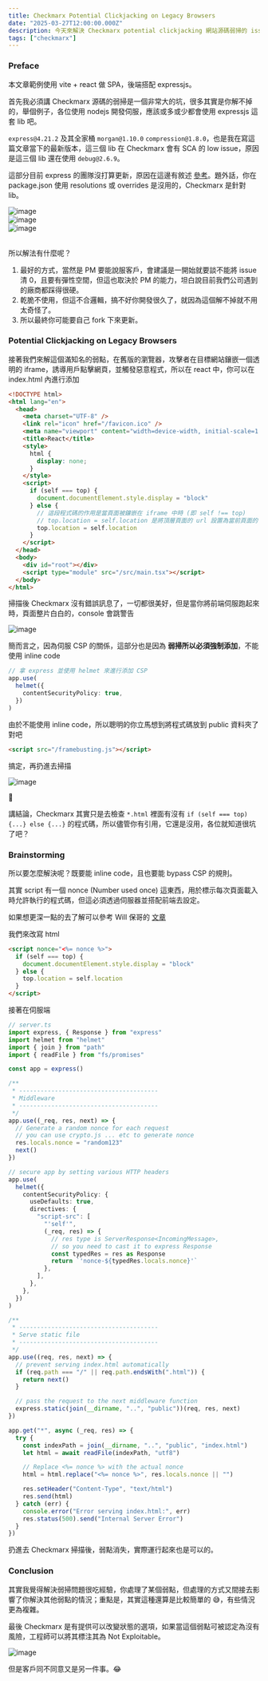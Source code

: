 ```yaml
---
title: Checkmarx Potential Clickjacking on Legacy Browsers
date: "2025-03-27T12:00:00.000Z"
description: 今天來解決 Checkmarx potential clickjacking 網站源碼弱掃的 issue，順便解釋一下自己的看法。
tags: ["checkmarx"]
---
```


### Preface

本文章範例使用 vite + react 做 SPA，後端搭配 expressjs。

首先我必須講 Checkmarx 源碼的弱掃是一個非常大的坑，很多其實是你解不掉的，舉個例子，各位使用 nodejs 開發伺服，應該或多或少都會使用 expressjs 這套 lib 吧。

`express@4.21.2` 及其全家桶 `morgan@1.10.0` `compression@1.8.0`，也是我在寫這篇文章當下的最新版本，這三個 lib 在 Checkmarx 會有 SCA 的 low issue，原因是這三個 lib 還在使用 `debug@2.6.9`。

這部分目前 express 的團隊沒打算更新，原因在這邊有敘述 [參考](https://github.com/expressjs/morgan/issues/294)。題外話，你在 package.json 使用 resolutions 或 overrides 是沒用的，Checkmarx 是針對 lib。

<img src='../../../src/assets/checkmarx-issue-express.png' alt='image'>
<br>

<img src='../../../src/assets/checkmarx-issue-morgan.png' alt='image'>
<br>

<img src='../../../src/assets/checkmarx-issue-compression.png' alt='image'>
<br>
<br>

所以解法有什麼呢？

1. 最好的方式，當然是 PM 要能說服客戶，會建議是一開始就要談不能將 issue 清 0，且要有彈性空間，但這也取決於 PM 的能力，坦白說目前我們公司遇到的廠商都踩得很硬。
2. 乾脆不使用，但這不合邏輯，搞不好你開發很久了，就因為這個解不掉就不用太奇怪了。
3. 所以最終你可能要自己 fork 下來更新。

### Potential Clickjacking on Legacy Browsers

接著我們來解這個滿知名的弱點，在舊版的瀏覽器，攻擊者在目標網站鑲嵌一個透明的 iframe，誘導用戶點擊網頁，並觸發惡意程式，所以在 react 中，你可以在 index.html 內進行添加

```html
<!DOCTYPE html>
<html lang="en">
  <head>
    <meta charset="UTF-8" />
    <link rel="icon" href="/favicon.ico" />
    <meta name="viewport" content="width=device-width, initial-scale=1.0" />
    <title>React</title>
    <style>
      html {
        display: none;
      }
    </style>
    <script>
      if (self === top) {
        document.documentElement.style.display = "block"
      } else {
        // 這段程式碼的作用是當頁面被鑲嵌在 iframe 中時 (即 self !== top)
        // top.location = self.location 是將頂層頁面的 url 設置為當前頁面的 url，從而可以從 iframe 中跳出
        top.location = self.location
      }
    </script>
  </head>
  <body>
    <div id="root"></div>
    <script type="module" src="/src/main.tsx"></script>
  </body>
</html>
```

掃描後 Checkmarx 沒有錯誤訊息了，一切都很美好，但是當你將前端伺服跑起來時，頁面整片白白的，console 會跳警告

<img src='../../../src/assets/checkmarx-issue-csp.png' alt='image'>
<br>

簡而言之，因為伺服 CSP 的關係，這部分也是因為 **弱掃所以必須強制添加**，不能使用 inline code

```ts
// 拿 express 並使用 helmet 來進行添加 CSP
app.use(
  helmet({
    contentSecurityPolicy: true,
  })
)
```

由於不能使用 inline code，所以聰明的你立馬想到將程式碼放到 public 資料夾了對吧

```html
<script src="/framebusting.js"></script>
```

搞定，再扔進去掃描

<img src='../../../src/assets/checkmarx-issue-framebusting.png' alt='image'>
<br>

🤯

講結論，Checkmarx 其實只是去檢查 `*.html` 裡面有沒有 `if (self === top) {...} else {...}` 的程式碼，所以儘管你有引用，它還是沒用，各位就知道很坑了吧？

### Brainstorming

所以要怎麼解決呢？既要能 inline code，且也要能 bypass CSP 的規則。

其實 script 有一個 nonce (Number used once) 這東西，用於標示每次頁面載入時允許執行的程式碼，但這必須透過伺服器並搭配前端去設定。

如果想更深一點的去了解可以參考 Will 保哥的 [文章](https://blog.miniasp.com/post/2023/12/22/Inline-script-and-CSP-settings-nonce-hash)

我們來改寫 html

```html
<script nonce="<%= nonce %>">
  if (self === top) {
    document.documentElement.style.display = "block"
  } else {
    top.location = self.location
  }
</script>
```

接著在伺服端

```ts
// server.ts
import express, { Response } from "express"
import helmet from "helmet"
import { join } from "path"
import { readFile } from "fs/promises"

const app = express()

/**
 * ---------------------------------------
 * Middleware
 * ---------------------------------------
 */
app.use((_req, res, next) => {
  // Generate a random nonce for each request
  // you can use crypto.js ... etc to generate nonce
  res.locals.nonce = "random123"
  next()
})

// secure app by setting various HTTP headers
app.use(
  helmet({
    contentSecurityPolicy: {
      useDefaults: true,
      directives: {
        "script-src": [
          "'self'",
          (_req, res) => {
            // res type is ServerResponse<IncomingMessage>,
            // so you need to cast it to express Response
            const typedRes = res as Response
            return `'nonce-${typedRes.locals.nonce}'`
          },
        ],
      },
    },
  })
)

/**
 * ---------------------------------------
 * Serve static file
 * ---------------------------------------
 */
app.use((req, res, next) => {
  // prevent serving index.html automatically
  if (req.path === "/" || req.path.endsWith(".html")) {
    return next()
  }

  // pass the request to the next middleware function
  express.static(join(__dirname, "..", "public"))(req, res, next)
})

app.get("*", async (_req, res) => {
  try {
    const indexPath = join(__dirname, "..", "public", "index.html")
    let html = await readFile(indexPath, "utf8")

    // Replace <%= nonce %> with the actual nonce
    html = html.replace("<%= nonce %>", res.locals.nonce || "")

    res.setHeader("Content-Type", "text/html")
    res.send(html)
  } catch (err) {
    console.error("Error serving index.html:", err)
    res.status(500).send("Internal Server Error")
  }
})
```

扔進去 Checkmarx 掃描後，弱點消失，實際運行起來也是可以的。

### Conclusion

其實我覺得解決弱掃問題很吃經驗，你處理了某個弱點，但處理的方式又間接去影響了你解決其他弱點的情況；重點是，其實這種還算是比較簡單的 😅，有些情況更為複雜。

最後 Checkmarx 是有提供可以改變狀態的選項，如果當這個弱點可被認定為沒有風險，工程師可以將其標注其為 Not Exploitable。

<img src='../../../src/assets/checkmarx-issue-status.png' alt='image'>
<br>

但是客戶同不同意又是另一件事。😂
